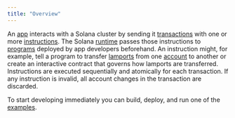 ```yaml
---
title: "Overview"
---
```


An [app](terminology.md#app) interacts with a Solana cluster by sending it
[transactions](transactions.md) with one or more
[instructions](transactions.md#instructions). The Solana [runtime](runtime.md)
passes those instructions to [programs](terminology.md#program) deployed by app
developers beforehand. An instruction might, for example, tell a program to
transfer [lamports](terminology.md#lamport) from one [account](accounts.md) to
another or create an interactive contract that governs how lamports are
transferred. Instructions are executed sequentially and atomically for each
transaction. If any instruction is invalid, all account changes in the
transaction are discarded.

To start developing immediately you can build, deploy, and run one of the
[examples](developing/on-chain-programs/examples.md).
